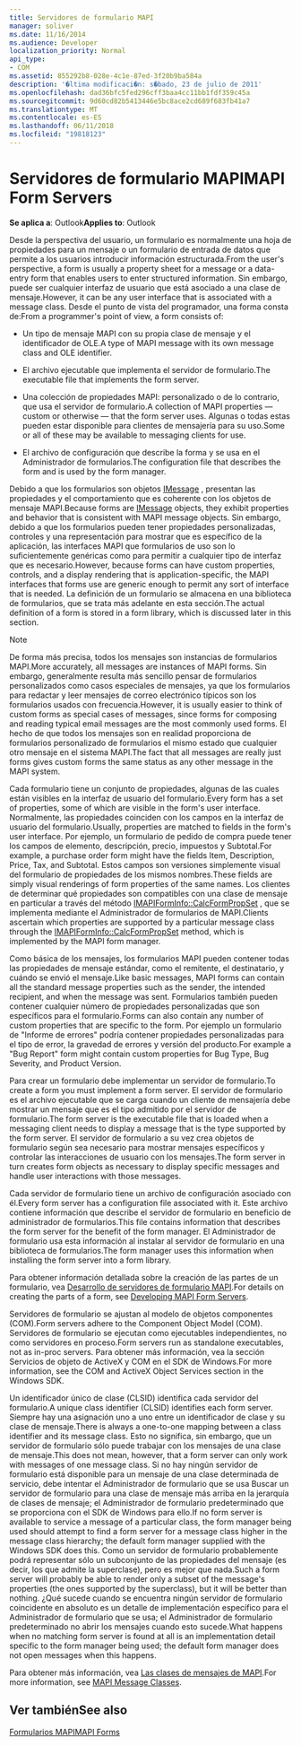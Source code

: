 ```yaml
---
title: Servidores de formulario MAPI
manager: soliver
ms.date: 11/16/2014
ms.audience: Developer
localization_priority: Normal
api_type:
- COM
ms.assetid: 855292b8-028e-4c1e-87ed-3f20b9ba584a
description: '�ltima modificaci�n: s�bado, 23 de julio de 2011'
ms.openlocfilehash: dad36bfc5fed296cff3baa4cc11bb1fdf359c45a
ms.sourcegitcommit: 9d60cd82b5413446e5bc8ace2cd689f683fb41a7
ms.translationtype: MT
ms.contentlocale: es-ES
ms.lasthandoff: 06/11/2018
ms.locfileid: "19818123"
---
```

# <a name="mapi-form-servers"></a><span data-ttu-id="aa933-103">Servidores de formulario MAPI</span><span class="sxs-lookup"><span data-stu-id="aa933-103">MAPI Form Servers</span></span>

  
  
<span data-ttu-id="aa933-104">**Se aplica a**: Outlook</span><span class="sxs-lookup"><span data-stu-id="aa933-104">**Applies to**: Outlook</span></span> 
  
<span data-ttu-id="aa933-105">Desde la perspectiva del usuario, un formulario es normalmente una hoja de propiedades para un mensaje o un formulario de entrada de datos que permite a los usuarios introducir información estructurada.</span><span class="sxs-lookup"><span data-stu-id="aa933-105">From the user's perspective, a form is usually a property sheet for a message or a data-entry form that enables users to enter structured information.</span></span> <span data-ttu-id="aa933-106">Sin embargo, puede ser cualquier interfaz de usuario que está asociado a una clase de mensaje.</span><span class="sxs-lookup"><span data-stu-id="aa933-106">However, it can be any user interface that is associated with a message class.</span></span> <span data-ttu-id="aa933-107">Desde el punto de vista del programador, una forma consta de:</span><span class="sxs-lookup"><span data-stu-id="aa933-107">From a programmer's point of view, a form consists of:</span></span>
  
- <span data-ttu-id="aa933-108">Un tipo de mensaje MAPI con su propia clase de mensaje y el identificador de OLE.</span><span class="sxs-lookup"><span data-stu-id="aa933-108">A type of MAPI message with its own message class and OLE identifier.</span></span>
    
- <span data-ttu-id="aa933-109">El archivo ejecutable que implementa el servidor de formulario.</span><span class="sxs-lookup"><span data-stu-id="aa933-109">The executable file that implements the form server.</span></span>
    
- <span data-ttu-id="aa933-110">Una colección de propiedades MAPI: personalizado o de lo contrario, que usa el servidor de formulario.</span><span class="sxs-lookup"><span data-stu-id="aa933-110">A collection of MAPI properties — custom or otherwise — that the form server uses.</span></span> <span data-ttu-id="aa933-111">Algunas o todas estas pueden estar disponible para clientes de mensajería para su uso.</span><span class="sxs-lookup"><span data-stu-id="aa933-111">Some or all of these may be available to messaging clients for use.</span></span>
    
- <span data-ttu-id="aa933-112">El archivo de configuración que describe la forma y se usa en el Administrador de formularios.</span><span class="sxs-lookup"><span data-stu-id="aa933-112">The configuration file that describes the form and is used by the form manager.</span></span>
    
<span data-ttu-id="aa933-113">Debido a que los formularios son objetos [IMessage](imessageimapiprop.md) , presentan las propiedades y el comportamiento que es coherente con los objetos de mensaje MAPI.</span><span class="sxs-lookup"><span data-stu-id="aa933-113">Because forms are [IMessage](imessageimapiprop.md) objects, they exhibit properties and behavior that is consistent with MAPI message objects.</span></span> <span data-ttu-id="aa933-114">Sin embargo, debido a que los formularios pueden tener propiedades personalizadas, controles y una representación para mostrar que es específico de la aplicación, las interfaces MAPI que formularios de uso son lo suficientemente genéricas como para permitir a cualquier tipo de interfaz que es necesario.</span><span class="sxs-lookup"><span data-stu-id="aa933-114">However, because forms can have custom properties, controls, and a display rendering that is application-specific, the MAPI interfaces that forms use are generic enough to permit any sort of interface that is needed.</span></span> <span data-ttu-id="aa933-115">La definición de un formulario se almacena en una biblioteca de formularios, que se trata más adelante en esta sección.</span><span class="sxs-lookup"><span data-stu-id="aa933-115">The actual definition of a form is stored in a form library, which is discussed later in this section.</span></span> 
  
> [!NOTE]
> <span data-ttu-id="aa933-116">De forma más precisa, todos los mensajes son instancias de formularios MAPI.</span><span class="sxs-lookup"><span data-stu-id="aa933-116">More accurately, all messages are instances of MAPI forms.</span></span> <span data-ttu-id="aa933-117">Sin embargo, generalmente resulta más sencillo pensar de formularios personalizados como casos especiales de mensajes, ya que los formularios para redactar y leer mensajes de correo electrónico típicos son los formularios usados con frecuencia.</span><span class="sxs-lookup"><span data-stu-id="aa933-117">However, it is usually easier to think of custom forms as special cases of messages, since forms for composing and reading typical email messages are the most commonly used forms.</span></span> <span data-ttu-id="aa933-118">El hecho de que todos los mensajes son en realidad proporciona de formularios personalizado de formularios el mismo estado que cualquier otro mensaje en el sistema MAPI.</span><span class="sxs-lookup"><span data-stu-id="aa933-118">The fact that all messages are really just forms gives custom forms the same status as any other message in the MAPI system.</span></span> 
  
<span data-ttu-id="aa933-119">Cada formulario tiene un conjunto de propiedades, algunas de las cuales están visibles en la interfaz de usuario del formulario.</span><span class="sxs-lookup"><span data-stu-id="aa933-119">Every form has a set of properties, some of which are visible in the form's user interface.</span></span> <span data-ttu-id="aa933-120">Normalmente, las propiedades coinciden con los campos en la interfaz de usuario del formulario.</span><span class="sxs-lookup"><span data-stu-id="aa933-120">Usually, properties are matched to fields in the form's user interface.</span></span> <span data-ttu-id="aa933-121">Por ejemplo, un formulario de pedido de compra puede tener los campos de elemento, descripción, precio, impuestos y Subtotal.</span><span class="sxs-lookup"><span data-stu-id="aa933-121">For example, a purchase order form might have the fields Item, Description, Price, Tax, and Subtotal.</span></span> <span data-ttu-id="aa933-122">Estos campos son versiones simplemente visual del formulario de propiedades de los mismos nombres.</span><span class="sxs-lookup"><span data-stu-id="aa933-122">These fields are simply visual renderings of form properties of the same names.</span></span> <span data-ttu-id="aa933-123">Los clientes de determinar qué propiedades son compatibles con una clase de mensaje en particular a través del método [IMAPIFormInfo::CalcFormPropSet](imapiforminfo-calcformpropset.md) , que se implementa mediante el Administrador de formularios de MAPI.</span><span class="sxs-lookup"><span data-stu-id="aa933-123">Clients ascertain which properties are supported by a particular message class through the [IMAPIFormInfo::CalcFormPropSet](imapiforminfo-calcformpropset.md) method, which is implemented by the MAPI form manager.</span></span> 
  
<span data-ttu-id="aa933-124">Como básica de los mensajes, los formularios MAPI pueden contener todas las propiedades de mensaje estándar, como el remitente, el destinatario, y cuándo se envió el mensaje.</span><span class="sxs-lookup"><span data-stu-id="aa933-124">Like basic messages, MAPI forms can contain all the standard message properties such as the sender, the intended recipient, and when the message was sent.</span></span> <span data-ttu-id="aa933-125">Formularios también pueden contener cualquier número de propiedades personalizadas que son específicos para el formulario.</span><span class="sxs-lookup"><span data-stu-id="aa933-125">Forms can also contain any number of custom properties that are specific to the form.</span></span> <span data-ttu-id="aa933-126">Por ejemplo un formulario de "Informe de errores" podría contener propiedades personalizadas para el tipo de error, la gravedad de errores y versión del producto.</span><span class="sxs-lookup"><span data-stu-id="aa933-126">For example a "Bug Report" form might contain custom properties for Bug Type, Bug Severity, and Product Version.</span></span>
  
<span data-ttu-id="aa933-127">Para crear un formulario debe implementar un servidor de formulario.</span><span class="sxs-lookup"><span data-stu-id="aa933-127">To create a form you must implement a form server.</span></span> <span data-ttu-id="aa933-128">El servidor de formulario es el archivo ejecutable que se carga cuando un cliente de mensajería debe mostrar un mensaje que es el tipo admitido por el servidor de formulario.</span><span class="sxs-lookup"><span data-stu-id="aa933-128">The form server is the executable file that is loaded when a messaging client needs to display a message that is the type supported by the form server.</span></span> <span data-ttu-id="aa933-129">El servidor de formulario a su vez crea objetos de formulario según sea necesario para mostrar mensajes específicos y controlar las interacciones de usuario con los mensajes.</span><span class="sxs-lookup"><span data-stu-id="aa933-129">The form server in turn creates form objects as necessary to display specific messages and handle user interactions with those messages.</span></span>
  
<span data-ttu-id="aa933-130">Cada servidor de formulario tiene un archivo de configuración asociado con él.</span><span class="sxs-lookup"><span data-stu-id="aa933-130">Every form server has a configuration file associated with it.</span></span> <span data-ttu-id="aa933-131">Este archivo contiene información que describe el servidor de formulario en beneficio de administrador de formularios.</span><span class="sxs-lookup"><span data-stu-id="aa933-131">This file contains information that describes the form server for the benefit of the form manager.</span></span> <span data-ttu-id="aa933-132">El Administrador de formulario usa esta información al instalar al servidor de formulario en una biblioteca de formularios.</span><span class="sxs-lookup"><span data-stu-id="aa933-132">The form manager uses this information when installing the form server into a form library.</span></span>
  
<span data-ttu-id="aa933-133">Para obtener información detallada sobre la creación de las partes de un formulario, vea [Desarrollo de servidores de formulario MAPI](developing-mapi-form-servers.md).</span><span class="sxs-lookup"><span data-stu-id="aa933-133">For details on creating the parts of a form, see [Developing MAPI Form Servers](developing-mapi-form-servers.md).</span></span>
  
<span data-ttu-id="aa933-134">Servidores de formulario se ajustan al modelo de objetos componentes (COM).</span><span class="sxs-lookup"><span data-stu-id="aa933-134">Form servers adhere to the Component Object Model (COM).</span></span> <span data-ttu-id="aa933-135">Servidores de formulario se ejecutan como ejecutables independientes, no como servidores en proceso.</span><span class="sxs-lookup"><span data-stu-id="aa933-135">Form servers run as standalone executables, not as in-proc servers.</span></span> <span data-ttu-id="aa933-136">Para obtener más información, vea la sección Servicios de objeto de ActiveX y COM en el SDK de Windows.</span><span class="sxs-lookup"><span data-stu-id="aa933-136">For more information, see the COM and ActiveX Object Services section in the Windows SDK.</span></span>
  
<span data-ttu-id="aa933-137">Un identificador único de clase (CLSID) identifica cada servidor del formulario.</span><span class="sxs-lookup"><span data-stu-id="aa933-137">A unique class identifier (CLSID) identifies each form server.</span></span> <span data-ttu-id="aa933-138">Siempre hay una asignación uno a uno entre un identificador de clase y su clase de mensaje.</span><span class="sxs-lookup"><span data-stu-id="aa933-138">There is always a one-to-one mapping between a class identifier and its message class.</span></span> <span data-ttu-id="aa933-139">Esto no significa, sin embargo, que un servidor de formulario sólo puede trabajar con los mensajes de una clase de mensaje.</span><span class="sxs-lookup"><span data-stu-id="aa933-139">This does not mean, however, that a form server can only work with messages of one message class.</span></span> <span data-ttu-id="aa933-140">Si no hay ningún servidor de formulario está disponible para un mensaje de una clase determinada de servicio, debe intentar el Administrador de formulario que se usa Buscar un servidor de formulario para una clase de mensaje más arriba en la jerarquía de clases de mensaje; el Administrador de formulario predeterminado que se proporciona con el SDK de Windows para ello.</span><span class="sxs-lookup"><span data-stu-id="aa933-140">If no form server is available to service a message of a particular class, the form manager being used should attempt to find a form server for a message class higher in the message class hierarchy; the default form manager supplied with the Windows SDK does this.</span></span> <span data-ttu-id="aa933-141">Como un servidor de formulario probablemente podrá representar sólo un subconjunto de las propiedades del mensaje (es decir, los que admite la superclase), pero es mejor que nada.</span><span class="sxs-lookup"><span data-stu-id="aa933-141">Such a form server will probably be able to render only a subset of the message's properties (the ones supported by the superclass), but it will be better than nothing.</span></span> <span data-ttu-id="aa933-142">¿Qué sucede cuando se encuentra ningún servidor de formulario coincidente en absoluto es un detalle de implementación específico para el Administrador de formulario que se usa; el Administrador de formulario predeterminado no abrir los mensajes cuando esto sucede.</span><span class="sxs-lookup"><span data-stu-id="aa933-142">What happens when no matching form server is found at all is an implementation detail specific to the form manager being used; the default form manager does not open messages when this happens.</span></span>
  
<span data-ttu-id="aa933-143">Para obtener más información, vea [Las clases de mensajes de MAPI](mapi-message-classes.md).</span><span class="sxs-lookup"><span data-stu-id="aa933-143">For more information, see [MAPI Message Classes](mapi-message-classes.md).</span></span>
  
## <a name="see-also"></a><span data-ttu-id="aa933-144">Ver también</span><span class="sxs-lookup"><span data-stu-id="aa933-144">See also</span></span>



[<span data-ttu-id="aa933-145">Formularios MAPI</span><span class="sxs-lookup"><span data-stu-id="aa933-145">MAPI Forms</span></span>](mapi-forms.md)

